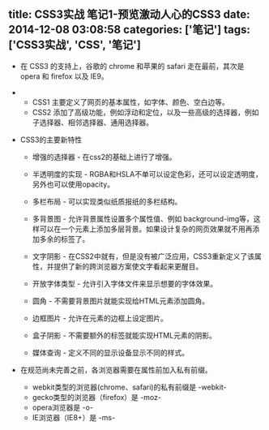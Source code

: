 title: CSS3实战 笔记1-预览激动人心的CSS3
date: 2014-12-08 03:08:58
categories: ['笔记']
tags: ['CSS3实战', 'CSS', '笔记']
---

* 在 CSS3 的支持上，谷歌的 chrome 和苹果的 safari 走在最前，其次是 opera 和 firefox 以及 IE9。

* 
	* CSS1 主要定义了网页的基本属性，如字体、颜色、空白边等。
	* CSS2 添加了高级功能，例如浮动和定位，以及一些高级的选择器，例如子选择器、相邻选择器、通用选择器。

*	CSS3的主要新特性
	* 增强的选择器 - 在css2的基础上进行了增强。

	* 半透明度的实现 -  RGBA和HSLA不单可以设定色彩，还可以设定透明度，另外也可以使用opacity。

	* 多栏布局 - 可以实现类似纸质报纸的多栏结构。

	* 多背景图 - 允许背景属性设置多个属性值、例如 background-img等，这样可以在一个元素上添加多层背景。如果设计复杂的网页效果就不用再添加多余的标签了。

	* 文字阴影 - 在CSS2中就有，但是没有被广泛应用，CSS3重新定义了该属性，并提供了新的跨浏览器方案使文字看起来更醒目。

	* 开放字体类型 - 允许引入字体文件来显示想要的字体效果。

	* 圆角 - 不需要背景图片就能实现给HTML元素添加圆角。

	* 边框图片 - 允许在元素的边框上设定图片。

	* 盒子阴影 - 不需要额外的标签就能实现HTML元素的阴影。

	* 媒体查询 - 定义不同的显示设备显示不同的样式。

* 	在规范尚未完善之前，各浏览器需要在属性前加入私有前缀。
	* webkit类型的浏览器(chrome、safari)的私有前缀是 -webkit-
	* gecko类型的浏览器（firefox）是 -moz-
	* opera浏览器是 -o-
	* IE浏览器（IE8+）是 -ms-
	

